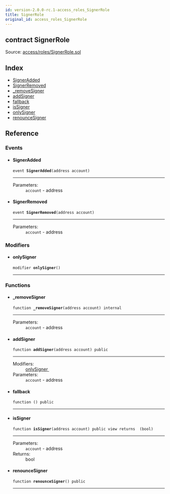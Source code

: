 ```yaml
---
id: version-2.0.0-rc.1-access_roles_SignerRole
title: SignerRole
original_id: access_roles_SignerRole
---
```


<div class="contract-doc"><div class="contract"><h2 class="contract-header"><span class="contract-kind">contract</span> SignerRole</h2><div class="source">Source: <a href="https://github.com/OpenZeppelin/zeppelin-solidity/blob/v2.0.0-rc.1/contracts/access/roles/SignerRole.sol" target="_blank">access/roles/SignerRole.sol</a></div></div><div class="index"><h2>Index</h2><ul><li><a href="access_roles_SignerRole.html#SignerAdded">SignerAdded</a></li><li><a href="access_roles_SignerRole.html#SignerRemoved">SignerRemoved</a></li><li><a href="access_roles_SignerRole.html#_removeSigner">_removeSigner</a></li><li><a href="access_roles_SignerRole.html#addSigner">addSigner</a></li><li><a href="access_roles_SignerRole.html#">fallback</a></li><li><a href="access_roles_SignerRole.html#isSigner">isSigner</a></li><li><a href="access_roles_SignerRole.html#onlySigner">onlySigner</a></li><li><a href="access_roles_SignerRole.html#renounceSigner">renounceSigner</a></li></ul></div><div class="reference"><h2>Reference</h2><div class="events"><h3>Events</h3><ul><li><div class="item event"><span id="SignerAdded" class="anchor-marker"></span><h4 class="name">SignerAdded</h4><div class="body"><code class="signature">event <strong>SignerAdded</strong><span>(address account) </span></code><hr/><dl><dt><span class="label-parameters">Parameters:</span></dt><dd><div><code>account</code> - address</div></dd></dl></div></div></li><li><div class="item event"><span id="SignerRemoved" class="anchor-marker"></span><h4 class="name">SignerRemoved</h4><div class="body"><code class="signature">event <strong>SignerRemoved</strong><span>(address account) </span></code><hr/><dl><dt><span class="label-parameters">Parameters:</span></dt><dd><div><code>account</code> - address</div></dd></dl></div></div></li></ul></div><div class="modifiers"><h3>Modifiers</h3><ul><li><div class="item modifier"><span id="onlySigner" class="anchor-marker"></span><h4 class="name">onlySigner</h4><div class="body"><code class="signature">modifier <strong>onlySigner</strong><span>() </span></code><hr/></div></div></li></ul></div><div class="functions"><h3>Functions</h3><ul><li><div class="item function"><span id="_removeSigner" class="anchor-marker"></span><h4 class="name">_removeSigner</h4><div class="body"><code class="signature">function <strong>_removeSigner</strong><span>(address account) </span><span>internal </span></code><hr/><dl><dt><span class="label-parameters">Parameters:</span></dt><dd><div><code>account</code> - address</div></dd></dl></div></div></li><li><div class="item function"><span id="addSigner" class="anchor-marker"></span><h4 class="name">addSigner</h4><div class="body"><code class="signature">function <strong>addSigner</strong><span>(address account) </span><span>public </span></code><hr/><dl><dt><span class="label-modifiers">Modifiers:</span></dt><dd><a href="access_roles_SignerRole.html#onlySigner">onlySigner </a></dd><dt><span class="label-parameters">Parameters:</span></dt><dd><div><code>account</code> - address</div></dd></dl></div></div></li><li><div class="item function"><span id="fallback" class="anchor-marker"></span><h4 class="name">fallback</h4><div class="body"><code class="signature">function <strong></strong><span>() </span><span>public </span></code><hr/></div></div></li><li><div class="item function"><span id="isSigner" class="anchor-marker"></span><h4 class="name">isSigner</h4><div class="body"><code class="signature">function <strong>isSigner</strong><span>(address account) </span><span>public </span><span>view </span><span>returns  (bool) </span></code><hr/><dl><dt><span class="label-parameters">Parameters:</span></dt><dd><div><code>account</code> - address</div></dd><dt><span class="label-return">Returns:</span></dt><dd>bool</dd></dl></div></div></li><li><div class="item function"><span id="renounceSigner" class="anchor-marker"></span><h4 class="name">renounceSigner</h4><div class="body"><code class="signature">function <strong>renounceSigner</strong><span>() </span><span>public </span></code><hr/></div></div></li></ul></div></div></div>
